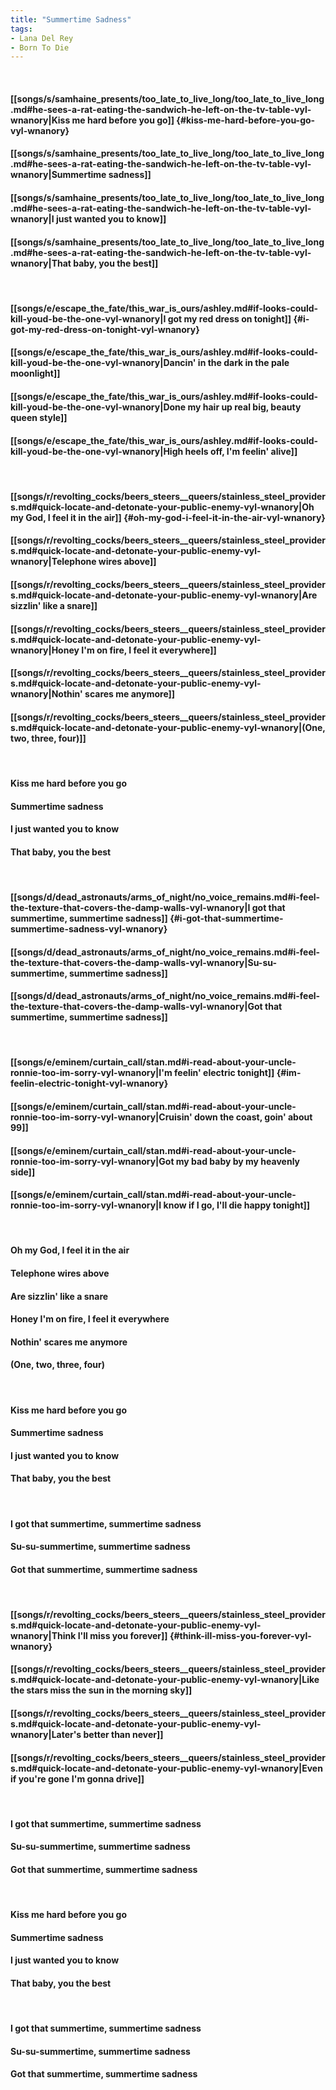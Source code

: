 ```yaml
---
title: "Summertime Sadness"
tags:
- Lana Del Rey
- Born To Die
---
```

&nbsp;
#### [[songs/s/samhaine_presents/too_late_to_live_long/too_late_to_live_long.md#he-sees-a-rat-eating-the-sandwich-he-left-on-the-tv-table-vyl-wnanory|Kiss me hard before you go]] {#kiss-me-hard-before-you-go-vyl-wnanory}
#### [[songs/s/samhaine_presents/too_late_to_live_long/too_late_to_live_long.md#he-sees-a-rat-eating-the-sandwich-he-left-on-the-tv-table-vyl-wnanory|Summertime sadness]]
#### [[songs/s/samhaine_presents/too_late_to_live_long/too_late_to_live_long.md#he-sees-a-rat-eating-the-sandwich-he-left-on-the-tv-table-vyl-wnanory|I just wanted you to know]]
#### [[songs/s/samhaine_presents/too_late_to_live_long/too_late_to_live_long.md#he-sees-a-rat-eating-the-sandwich-he-left-on-the-tv-table-vyl-wnanory|That baby, you the best]]
&nbsp;
#### [[songs/e/escape_the_fate/this_war_is_ours/ashley.md#if-looks-could-kill-youd-be-the-one-vyl-wnanory|I got my red dress on tonight]] {#i-got-my-red-dress-on-tonight-vyl-wnanory}
#### [[songs/e/escape_the_fate/this_war_is_ours/ashley.md#if-looks-could-kill-youd-be-the-one-vyl-wnanory|Dancin' in the dark in the pale moonlight]]
#### [[songs/e/escape_the_fate/this_war_is_ours/ashley.md#if-looks-could-kill-youd-be-the-one-vyl-wnanory|Done my hair up real big, beauty queen style]]
#### [[songs/e/escape_the_fate/this_war_is_ours/ashley.md#if-looks-could-kill-youd-be-the-one-vyl-wnanory|High heels off, I'm feelin' alive]]
&nbsp;
#### [[songs/r/revolting_cocks/beers_steers__queers/stainless_steel_providers.md#quick-locate-and-detonate-your-public-enemy-vyl-wnanory|Oh my God, I feel it in the air]] {#oh-my-god-i-feel-it-in-the-air-vyl-wnanory}
#### [[songs/r/revolting_cocks/beers_steers__queers/stainless_steel_providers.md#quick-locate-and-detonate-your-public-enemy-vyl-wnanory|Telephone wires above]]
#### [[songs/r/revolting_cocks/beers_steers__queers/stainless_steel_providers.md#quick-locate-and-detonate-your-public-enemy-vyl-wnanory|Are sizzlin' like a snare]]
#### [[songs/r/revolting_cocks/beers_steers__queers/stainless_steel_providers.md#quick-locate-and-detonate-your-public-enemy-vyl-wnanory|Honey I'm on fire, I feel it everywhere]]
#### [[songs/r/revolting_cocks/beers_steers__queers/stainless_steel_providers.md#quick-locate-and-detonate-your-public-enemy-vyl-wnanory|Nothin' scares me anymore]]
#### [[songs/r/revolting_cocks/beers_steers__queers/stainless_steel_providers.md#quick-locate-and-detonate-your-public-enemy-vyl-wnanory|(One, two, three, four)]]
&nbsp;
#### Kiss me hard before you go
#### Summertime sadness
#### I just wanted you to know
#### That baby, you the best
&nbsp;
#### [[songs/d/dead_astronauts/arms_of_night/no_voice_remains.md#i-feel-the-texture-that-covers-the-damp-walls-vyl-wnanory|I got that summertime, summertime sadness]] {#i-got-that-summertime-summertime-sadness-vyl-wnanory}
#### [[songs/d/dead_astronauts/arms_of_night/no_voice_remains.md#i-feel-the-texture-that-covers-the-damp-walls-vyl-wnanory|Su-su-summertime, summertime sadness]]
#### [[songs/d/dead_astronauts/arms_of_night/no_voice_remains.md#i-feel-the-texture-that-covers-the-damp-walls-vyl-wnanory|Got that summertime, summertime sadness]]
&nbsp;
#### [[songs/e/eminem/curtain_call/stan.md#i-read-about-your-uncle-ronnie-too-im-sorry-vyl-wnanory|I'm feelin' electric tonight]] {#im-feelin-electric-tonight-vyl-wnanory}
#### [[songs/e/eminem/curtain_call/stan.md#i-read-about-your-uncle-ronnie-too-im-sorry-vyl-wnanory|Cruisin' down the coast, goin' about 99]]
#### [[songs/e/eminem/curtain_call/stan.md#i-read-about-your-uncle-ronnie-too-im-sorry-vyl-wnanory|Got my bad baby by my heavenly side]]
#### [[songs/e/eminem/curtain_call/stan.md#i-read-about-your-uncle-ronnie-too-im-sorry-vyl-wnanory|I know if I go, I'll die happy tonight]]
&nbsp;
#### Oh my God, I feel it in the air
#### Telephone wires above
#### Are sizzlin' like a snare
#### Honey I'm on fire, I feel it everywhere
#### Nothin' scares me anymore
#### (One, two, three, four)
&nbsp;
#### Kiss me hard before you go
#### Summertime sadness
#### I just wanted you to know
#### That baby, you the best
&nbsp;
#### I got that summertime, summertime sadness
#### Su-su-summertime, summertime sadness
#### Got that summertime, summertime sadness
&nbsp;
#### [[songs/r/revolting_cocks/beers_steers__queers/stainless_steel_providers.md#quick-locate-and-detonate-your-public-enemy-vyl-wnanory|Think I'll miss you forever]] {#think-ill-miss-you-forever-vyl-wnanory}
#### [[songs/r/revolting_cocks/beers_steers__queers/stainless_steel_providers.md#quick-locate-and-detonate-your-public-enemy-vyl-wnanory|Like the stars miss the sun in the morning sky]]
#### [[songs/r/revolting_cocks/beers_steers__queers/stainless_steel_providers.md#quick-locate-and-detonate-your-public-enemy-vyl-wnanory|Later's better than never]]
#### [[songs/r/revolting_cocks/beers_steers__queers/stainless_steel_providers.md#quick-locate-and-detonate-your-public-enemy-vyl-wnanory|Even if you're gone I'm gonna drive]]
&nbsp;
#### I got that summertime, summertime sadness
#### Su-su-summertime, summertime sadness
#### Got that summertime, summertime sadness
&nbsp;
#### Kiss me hard before you go
#### Summertime sadness
#### I just wanted you to know
#### That baby, you the best
&nbsp;
#### I got that summertime, summertime sadness
#### Su-su-summertime, summertime sadness
#### Got that summertime, summertime sadness
